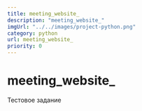 ```yaml
---
title: meeting_website_
description: "meeting_website_"
imgUrl: "../../images/project-python.png"
category: python
url: meeting_website_
priority: 0
---
```


# meeting_website_

Тестовое задание